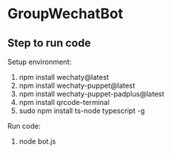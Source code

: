 # GroupWechatBot

## Step to run code
Setup environment:
1. npm install wechaty@latest
2. npm install wechaty-puppet@latest
3. npm install wechaty-puppet-padplus@latest
4. npm install qrcode-terminal
5. sudo npm install ts-node typescript -g

Run code:
1. node bot.js
